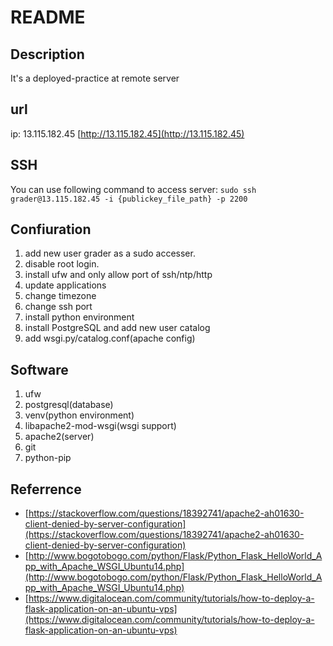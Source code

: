 # README
## Description
It's a deployed-practice at remote server
## url
ip: 13.115.182.45
[http://13.115.182.45](http://13.115.182.45)
## SSH
You can use following command to access server:
```sudo ssh grader@13.115.182.45 -i {publickey_file_path} -p 2200```

## Confiuration
1. add new user grader as a sudo accesser.
2. disable root login.
3. install ufw and only allow port of ssh/ntp/http
4. update applications
5. change timezone
6. change ssh port
7. install python environment
8. install PostgreSQL and add new user catalog
9. add wsgi.py/catalog.conf(apache config)
## Software
1. ufw
2. postgresql(database)
3. venv(python environment)
4. libapache2-mod-wsgi(wsgi support)
5. apache2(server)
6. git
7. python-pip
## Referrence
- [https://stackoverflow.com/questions/18392741/apache2-ah01630-client-denied-by-server-configuration](https://stackoverflow.com/questions/18392741/apache2-ah01630-client-denied-by-server-configuration)
- [http://www.bogotobogo.com/python/Flask/Python_Flask_HelloWorld_App_with_Apache_WSGI_Ubuntu14.php](http://www.bogotobogo.com/python/Flask/Python_Flask_HelloWorld_App_with_Apache_WSGI_Ubuntu14.php)
- [https://www.digitalocean.com/community/tutorials/how-to-deploy-a-flask-application-on-an-ubuntu-vps](https://www.digitalocean.com/community/tutorials/how-to-deploy-a-flask-application-on-an-ubuntu-vps)

